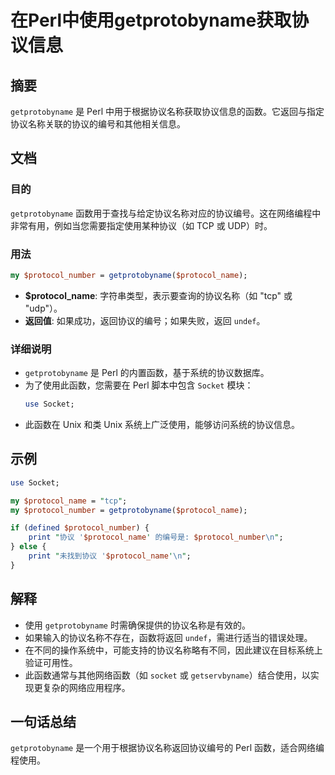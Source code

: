 <!--
Meta Description: # 在Perl中使用getprotobyname获取协议信息 ## 摘要 `getprotobyname` 是 Perl 中用于根据协议名称获取协议信息的函数。它返回与指定协议名称关联的协议的编号和其他相关信息。 ## 文档 ### 目的 `getprotobyname` 函数用于查找与给定协议名称...
Meta Keywords: getprotobyname, perl, protocol_name, protocol_number, socket
-->

# 在Perl中使用getprotobyname获取协议信息

## 摘要
`getprotobyname` 是 Perl 中用于根据协议名称获取协议信息的函数。它返回与指定协议名称关联的协议的编号和其他相关信息。

## 文档
### 目的
`getprotobyname` 函数用于查找与给定协议名称对应的协议编号。这在网络编程中非常有用，例如当您需要指定使用某种协议（如 TCP 或 UDP）时。

### 用法
```perl
my $protocol_number = getprotobyname($protocol_name);
```
- **$protocol_name**: 字符串类型，表示要查询的协议名称（如 "tcp" 或 "udp"）。
- **返回值**: 如果成功，返回协议的编号；如果失败，返回 `undef`。

### 详细说明
- `getprotobyname` 是 Perl 的内置函数，基于系统的协议数据库。
- 为了使用此函数，您需要在 Perl 脚本中包含 `Socket` 模块：
  ```perl
  use Socket;
  ```
- 此函数在 Unix 和类 Unix 系统上广泛使用，能够访问系统的协议信息。

## 示例
```perl
use Socket;

my $protocol_name = "tcp";
my $protocol_number = getprotobyname($protocol_name);

if (defined $protocol_number) {
    print "协议 '$protocol_name' 的编号是: $protocol_number\n";
} else {
    print "未找到协议 '$protocol_name'\n";
}
```

## 解释
- 使用 `getprotobyname` 时需确保提供的协议名称是有效的。
- 如果输入的协议名称不存在，函数将返回 `undef`，需进行适当的错误处理。
- 在不同的操作系统中，可能支持的协议名称略有不同，因此建议在目标系统上验证可用性。
- 此函数通常与其他网络函数（如 `socket` 或 `getservbyname`）结合使用，以实现更复杂的网络应用程序。

## 一句话总结
`getprotobyname` 是一个用于根据协议名称返回协议编号的 Perl 函数，适合网络编程使用。